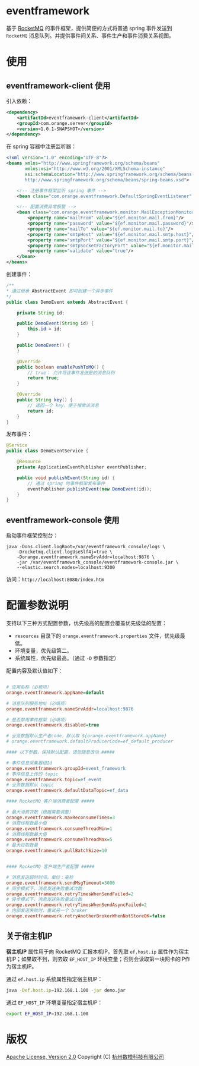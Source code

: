 # eventframework
基于 [RocketMQ](http://rocketmq.apache.org/) 的事件框架，提供简便的方式将普通 spring 事件发送到 `RocketMQ` 消息队列。并提供事件间关系、事件生产和事件消费关系视图。

# 使用
## eventframework-client 使用
引入依赖：
```xml
<dependency>
    <artifactId>eventframework-client</artifactId>
    <groupId>com.orange.server</groupId>
    <version>1.0.1-SNAPSHOT</version>
</dependency>
```

在 spring 容器中注册监听器：
```xml
<?xml version="1.0" encoding="UTF-8"?>
<beans xmlns="http://www.springframework.org/schema/beans"
       xmlns:xsi="http://www.w3.org/2001/XMLSchema-instance"
       xsi:schemaLocation="http://www.springframework.org/schema/beans
       http://www.springframework.org/schema/beans/spring-beans.xsd">

    <!-- 注册事件框架监听 spring 事件 -->
    <bean class="com.orange.eventframework.DefaultSpringEventListener" />

    <!-- 配置消费异常报警 -->
    <bean class="com.orange.eventframework.monitor.MailExceptionMonitorHandler">
        <property name="mailFrom" value="${ef.monitor.mail.from}"/>
        <property name="password" value="${ef.monitor.mail.password}"/>
        <property name="mailTo" value="${ef.monitor.mail.to}"/>
        <property name="smtpHost" value="${ef.monitor.mail.smtp.host}"/>
        <property name="smtpPort" value="${ef.monitor.mail.smtp.port}"/>
        <property name="smtpSocketFactoryPort" value="${ef.monitor.mail.smtp.socketFactoryPort}"/>
        <property name="validate" value="true"/>
    </bean>
</beans>
```

创建事件：
```java
/**
* 通过继承 AbstractEvent 即可创建一个异步事件
*/
public class DemoEvent extends AbstractEvent {

    private String id;

    public DemoEvent(String id) {
        this.id = id;
    }

    public DemoEvent() {
    }

    @Override
    public boolean enablePushToMQ() {
        // true： 允许将该事件发送是的消息队列
        return true;
    }

    @Override
    public String key() {
        // 返回一个 key，便于搜索该消息
        return id;
    }
}
```

发布事件：
```java
@Service
public class DemoEventService {

    @Resource
    private ApplicationEventPublisher eventPublisher;

    public void publishEvent(String id) {
        // 通过 spring 的事件框架发布事件
        eventPublisher.publishEvent(new DemoEvent(id));
    }
}
```

## eventframework-console 使用
启动事件框架控制台：
```bahs
java -Dons.client.logRoot=/var/eventframework_console/logs \
    -Drocketmq.client.logUseSlf4j=true \
    -Dorange.eventframework.nameSrvAddr=localhost:9876 \
    -jar /var/eventframework_console/eventframework-console.jar \
    --elastic.search.nodes=localhost:9300
```

访问：`http://localhost:8080/index.htm`

# 配置参数说明
支持以下三种方式配置参数，优先级高的配置会覆盖优先级低的配置：
+ `resources` 目录下的 `orange.eventframework.properties` 文件，优先级最低。
+ 环境变量，优先级第二。
+ 系统属性，优先级最高。（通过 `-D` 参数指定）

配置内容及默认值如下：
```ini

# 应用名称（必填项）
orange.eventframework.appName=default

# 消息队列服务地址（必填项）
orange.eventframework.nameSrvAddr=localhost:9876

# 是否禁用事件框架（必填项）
orange.eventframework.disabled=true

# 业务数据默认生产者code，默认取 ${orange.eventframework.appName}
# orange.eventframework.defaultProducerCode=ef_default_producer

#### 以下参数，保持默认配置，请勿随意改动 #####

# 事件信息采集器组Id
orange.eventframework.groupId=event_framework
# 事件信息上传的 topic
orange.eventframework.topic=ef_event
# 业务数据默认 topic
orange.eventframework.defaultDataTopic=ef_data

#### RocketMQ 客户端消费者配置 #####

# 最大消费次数（根据需要调整）
orange.eventframework.maxReconsumeTimes=3
# 消费线程数最小值
orange.eventframework.consumeThreadMin=1
# 消费线程数最大值
orange.eventframework.consumeThreadMax=5
# 最大拉取数量
orange.eventframework.pullBatchSize=10


#### RocketMQ 客户端生产者配置 #####

# 消息发送超时时间，单位：毫秒
orange.eventframework.sendMsgTimeout=3000
# 同步模式下，消息发送失败重试次数
orange.eventframework.retryTimesWhenSendFailed=2
# 异步模式下，消息发送失败重试次数
orange.eventframework.retryTimesWhenSendAsyncFailed=2
# 内部发送失败时，重试另一个 broker
orange.eventframework.retryAnotherBrokerWhenNotStoreOK=false

```

## 关于宿主机IP
**宿主机IP** 属性用于向 RocketMQ 汇报本机IP。首先取 `ef.host.ip` 属性作为宿主机IP；如果取不到，则去取 `EF_HOST_IP` 环境变量；否则会读取第一块网卡的IP作为宿主机IP。

通过 `ef.host.ip` 系统属性指定宿主机IP：
```bash
java -Def.host.ip=192.168.1.100 -jar demo.jar
```

通过 `EF_HOST_IP` 环境变量指定宿主机IP：
```bash
export EF_HOST_IP=192.168.1.100
```

# 版权
[Apache License, Version 2.0](http://www.apache.org/licenses/LICENSE-2.0.html) Copyright (C) [杭州数橙科技有限公司](https://github.com/HangZhouShuChengKeJi)

